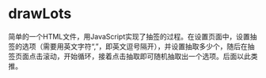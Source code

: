 # drawLots
简单的一个HTML文件，用JavaScript实现了抽签的过程。在设置页面中，设置抽签的选项（需要用英文字符“,”，即英文逗号隔开），并设置抽取多少个，随后在抽签页面点击滚动，开始循环，接着点击抽取即可随机抽取出一个选项。后面以此类推。
